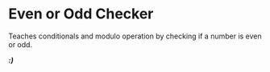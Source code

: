 # **Even or Odd Checker**

Teaches conditionals and modulo operation by checking if a number is even or odd.

***:)***